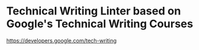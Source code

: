 # Technical Writing Linter based on Google's Technical Writing Courses


https://developers.google.com/tech-writing
